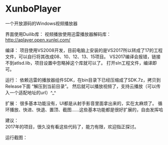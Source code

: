 # XunboPlayer
一个开放源码的Windows视频播放器

界面使用Duilib库：
视频播放使用迅雷播放器解码库：http://aplayer.open.xunlei.com/

编译：
    项目使用VS2008开发，目前电脑上安装的是VS2017所以转成了17的工程文件，可以自行将其改成08、10、12、13、15项目。
    VS2017编译会报错，链接不到atlsd.lib，项目设置中忽略掉这个库就可以了。
    打开sln工程文件，编译即可。

运行：
    依赖迅雷的播放器组件SDK，在bin目录下已经压缩成了SDK.7z，拷贝到Release下面 “解压到当前目录”。
    然后就可以播放视频了，支持云播放（可以传入一个适配地址的url）^_^

扩展：
    很多基本功能没有，UI都是从射手影音里面拿出来的，实在太麻烦了。
    循环播放、快进、快退、置顶、截图……这些基本功能都是很好扩展的，自由发挥哈

建议：    
    2017年的项目，很久没有看这些代码了，能力有限，欢迎指正探讨。

运行截图：
